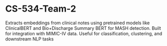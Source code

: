 # CS-534-Team-2
Extracts embeddings from clinical notes using pretrained models like ClinicalBERT and Bio+Discharge Summary BERT for MASH detection. Built for integration with MIMIC-IV data. Useful for classification, clustering, and downstream NLP tasks
